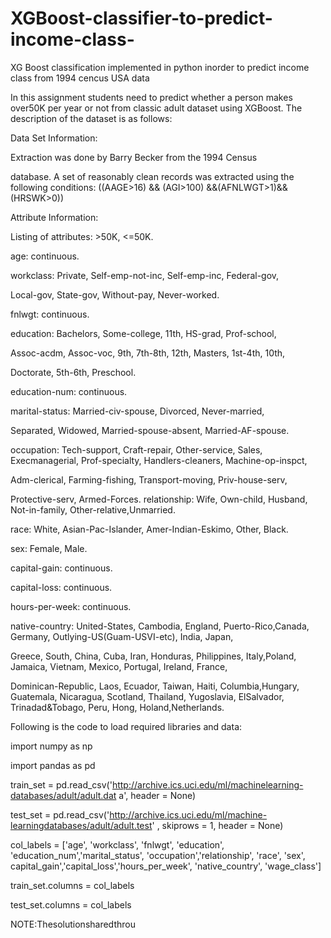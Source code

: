 # XGBoost-classifier-to-predict-income-class-
XG Boost classification implemented in python inorder to predict income class from 1994 cencus USA data

In this assignment students need to predict whether a person makes over50K per year or not from classic adult dataset using XGBoost. The
description of the dataset is as follows:

Data Set Information:

Extraction was done by Barry Becker from the 1994 Census

database. A set of reasonably clean records was extracted using the
following conditions: ((AAGE>16) && (AGI>100) &&(AFNLWGT>1)&& (HRSWK>0))

Attribute Information:

Listing of attributes: >50K, <=50K.

age: continuous.

workclass: Private, Self-emp-not-inc, Self-emp-inc, Federal-gov,

Local-gov, State-gov, Without-pay, Never-worked.

fnlwgt: continuous.

education: Bachelors, Some-college, 11th, HS-grad, Prof-school,

Assoc-acdm, Assoc-voc, 9th, 7th-8th, 12th, Masters, 1st-4th, 10th,

Doctorate, 5th-6th, Preschool.

education-num: continuous.

marital-status: Married-civ-spouse, Divorced, Never-married,

Separated, Widowed, Married-spouse-absent, Married-AF-spouse.

occupation: Tech-support, Craft-repair, Other-service, Sales, Execmanagerial, Prof-specialty, Handlers-cleaners, Machine-op-inspct,

Adm-clerical, Farming-fishing, Transport-moving, Priv-house-serv,

Protective-serv, Armed-Forces.
 relationship: Wife, Own-child, Husband, Not-in-family, Other-relative,Unmarried.

race: White, Asian-Pac-Islander, Amer-Indian-Eskimo, Other, Black.

sex: Female, Male.

capital-gain: continuous.

capital-loss: continuous.

hours-per-week: continuous.

native-country: United-States, Cambodia, England, Puerto-Rico,Canada, Germany, Outlying-US(Guam-USVI-etc), India, Japan,

Greece, South, China, Cuba, Iran, Honduras, Philippines, Italy,Poland, Jamaica, Vietnam, Mexico, Portugal, Ireland, France,

Dominican-Republic, Laos, Ecuador, Taiwan, Haiti, Columbia,Hungary, Guatemala, Nicaragua, Scotland, Thailand, Yugoslavia, ElSalvador, Trinadad&Tobago, Peru, Hong, Holand,Netherlands.

Following is the code to load required libraries and data:

import numpy as np

import pandas as pd

train_set = pd.read_csv('http://archive.ics.uci.edu/ml/machinelearning-databases/adult/adult.dat a', header = None)

test_set = pd.read_csv('http://archive.ics.uci.edu/ml/machine-learningdatabases/adult/adult.test' , skiprows = 1, header = None)

col_labels = ['age', 'workclass', 'fnlwgt', 'education', 'education_num','marital_status', 'occupation','relationship', 'race', 'sex', capital_gain','capital_loss','hours_per_week', 'native_country', 'wage_class']

train_set.columns = col_labels

test_set.columns = col_labels

NOTE:Thesolutionsharedthrou
